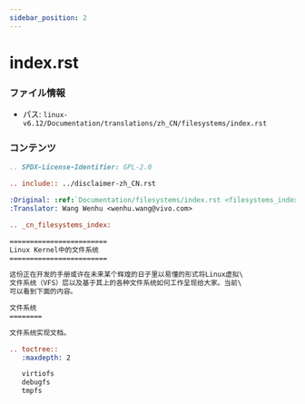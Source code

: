 ```yaml
---
sidebar_position: 2
---
```

# index.rst

### ファイル情報

- パス: `linux-v6.12/Documentation/translations/zh_CN/filesystems/index.rst`

### コンテンツ

```rst
.. SPDX-License-Identifier: GPL-2.0

.. include:: ../disclaimer-zh_CN.rst

:Original: :ref:`Documentation/filesystems/index.rst <filesystems_index>`
:Translator: Wang Wenhu <wenhu.wang@vivo.com>

.. _cn_filesystems_index:

========================
Linux Kernel中的文件系统
========================

这份正在开发的手册或许在未来某个辉煌的日子里以易懂的形式将Linux虚拟\
文件系统（VFS）层以及基于其上的各种文件系统如何工作呈现给大家。当前\
可以看到下面的内容。

文件系统
========

文件系统实现文档。

.. toctree::
   :maxdepth: 2

   virtiofs
   debugfs
   tmpfs


```
